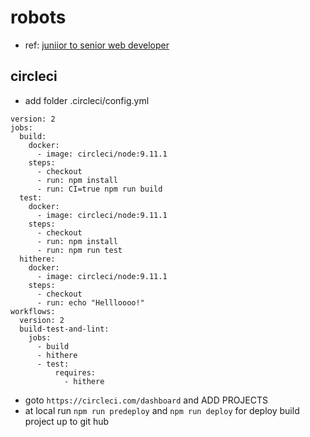 # robots

- ref: [juniior to senior web developer](https://www.udemy.com/the-complete-junior-to-senior-web-developer-roadmap/)

## circleci
- add folder .circleci/config.yml

```
version: 2
jobs:
  build:
    docker:
      - image: circleci/node:9.11.1
    steps:
      - checkout
      - run: npm install
      - run: CI=true npm run build
  test:
    docker:
      - image: circleci/node:9.11.1
    steps:
      - checkout
      - run: npm install
      - run: npm run test
  hithere:
    docker:
      - image: circleci/node:9.11.1
    steps:
      - checkout
      - run: echo "Hellloooo!"
workflows:
  version: 2
  build-test-and-lint:
    jobs:
      - build
      - hithere
      - test:
          requires:
            - hithere
```
- goto `https://circleci.com/dashboard` and ADD PROJECTS
- at local run `npm run predeploy` and `npm run deploy` for deploy build project up to git hub
